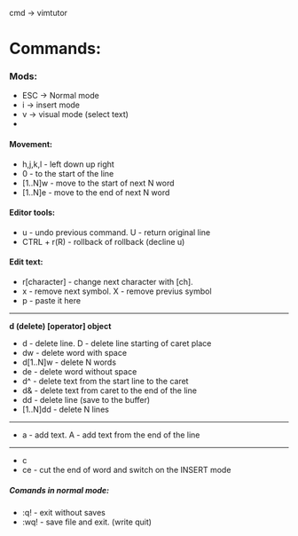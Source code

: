 cmd -> vimtutor
# Commands:  

### Mods:
* ESC -> Normal mode
* i -> insert mode
* v -> visual mode (select text)
* 

#### Movement:
* h,j,k,l - left down up right
* 0 - to the start of the line
* [1..N]w - move to the start of next N word
* [1..N]e - move to the end of next N word

#### Editor tools:
* u - undo previous command. U - return original line
* CTRL + r(R) - rollback of rollback (decline u)

#### Edit text:
* r[character] - change next character with [ch].
* x - remove next symbol. X - remove previus symbol
* p - paste it here
---
**d (delete) [operator] object**
* d - delete line. D - delete line starting of caret place
* dw - delete word with space
* d[1..N]w - delete N words
* de - delete word without space
* d^ - delete text from the start line to the caret
* d& - delete text from caret to the end of the line 
* dd - delete line (save to the buffer)
* [1..N]dd - delete N lines
---
* a - add text. A - add text from the end of the line
---
* c 
* ce - cut the end of word and switch on the INSERT mode

##### Comands in normal mode:
* :q! - exit without saves
* :wq! - save file and exit. (write quit)


 
  
